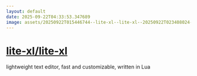```yaml
---
layout: default
date: 2025-09-22T04:33:53.347689
image: assets/20250922T015446744--lite-xl--lite-xl--20250922T023408024--cropped.png
---
```


# [lite-xl/lite-xl](https://github.com/lite-xl/lite-xl)

lightweight text editor, fast and customizable, written in Lua
